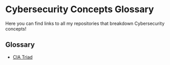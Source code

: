 # Cybersecurity Concepts Glossary
Here you can find links to all my repositories that breakdown Cybersecurity concepts!

## Glossary
+ [CIA Triad](https://github.com/Nickolas-M/CIA-Triad)
